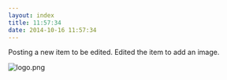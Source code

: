 ```yaml
---
layout: index
title: 11:57:34
date: 2014-10-16 11:57:34
---
```

Posting a new item to be edited. Edited the item to add an image.

![logo.png](http://www.subdimension.co.uk/burble/files/2014-10-16-122138/logo.png)
